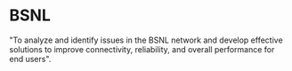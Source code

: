 # BSNL
"To analyze and identify issues in the BSNL network and develop effective solutions to improve connectivity, reliability, and overall performance for end users".
